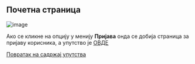 ## Почетна страница

![image](https://user-images.githubusercontent.com/29538544/159043395-a2c7121d-6b1a-4707-8988-e3b046e58d67.png)

Ако се кликне на опцију у менију **Пријава** онда се добија страница за пријаву корисника, а
упутство је [ОВДЕ](./prijava.md)

[Повратак на садржај упутства](../../uputstvoVrednovanjeKonferencija.md#садржај)
